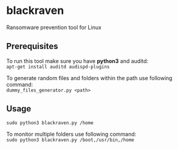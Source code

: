 # blackraven
Ransomware prevention tool for Linux

## Prerequisites
To run this tool make sure you have **python3** and auditd:<br />
```apt-get install auditd audispd-plugins```

To generate random files and folders within the path use following command:<br />
```dummy_files_generator.py <path>```

## Usage
```sudo python3 blackraven.py /home```<br />

To monitor multiple folders use following command:<br />
```sudo python3 blackraven.py /boot,/usr/bin,/home```
